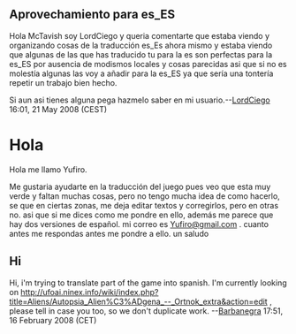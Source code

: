 ## Aprovechamiento para es_ES

Hola McTavish soy LordCiego y queria comentarte que estaba viendo y
organizando cosas de la traducción es_Es ahora mismo y estaba viendo que
algunas de las que has traducido tu para la es son perfectas para la
es_ES por ausencia de modismos locales y cosas parecidas asi que si no
es molestía algunas las voy a añadir para la es_ES ya que sería una
tontería repetir un trabajo bien hecho.

Si aun asi tienes alguna pega hazmelo saber en mi
usuario.--[LordCiego](User:LordCiego "wikilink") 16:01, 21 May 2008
(CEST)

# Hola

Hola me llamo Yufiro.

Me gustaria ayudarte en la traducción del juego pues veo que esta muy
verde y faltan muchas cosas, pero no tengo mucha idea de como hacerlo,
se que en ciertas zonas, me deja editar textos y corregirlos, pero en
otras no. asi que si me dices como me pondre en ello, además me parece
que hay dos versiones de español. mi correo es Yufiro@gmail.com . cuanto
antes me respondas antes me pondre a ello. un saludo

## Hi

Hi, i'm trying to translate part of the game into spanish. I'm currently
looking on
<http://ufoai.ninex.info/wiki/index.php?title=Aliens/Autopsia_Alien%C3%ADgena_--_Ortnok_extra&action=edit>
, please tell in case you too, so we don't duplicate work.
--[Barbanegra](User:Barbanegra "wikilink") 17:51, 16 February 2008 (CET)
